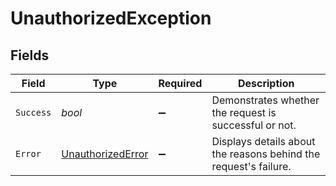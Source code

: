 # UnauthorizedException


## Fields

| Field                                                            | Type                                                             | Required                                                         | Description                                                      |
| ---------------------------------------------------------------- | ---------------------------------------------------------------- | ---------------------------------------------------------------- | ---------------------------------------------------------------- |
| `Success`                                                        | *bool*                                                           | :heavy_minus_sign:                                               | Demonstrates whether the request is successful or not.           |
| `Error`                                                          | [UnauthorizedError](../../Models/Errors/UnauthorizedError.md)    | :heavy_minus_sign:                                               | Displays details about the reasons behind the request's failure. |